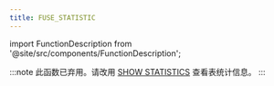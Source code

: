 ```yaml
---
title: FUSE_STATISTIC
---
```

import FunctionDescription from '@site/src/components/FunctionDescription';

<FunctionDescription description="引入或更新于：v1.2.587"/>

:::note
此函数已弃用。请改用 [SHOW STATISTICS](/sql/sql-commands/ddl/table/show-statistics) 查看表统计信息。
:::